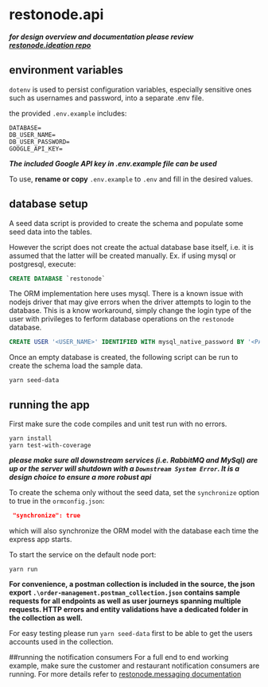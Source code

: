 # restonode.api

***for design overview and documentation please review [restonode.ideation repo](https://github.com/alpha-nu/restonode.ideation)***

## environment variables

`dotenv` is used to persist configuration variables, especially sensitive ones such as usernames and password, into a separate .env file.

the provided `.env.example` includes:

```
DATABASE=
DB_USER_NAME=
DB_USER_PASSWORD=
GOOGLE_API_KEY=
```
***The included Google API key in .env.example file can be used***

To use, **rename or copy** `.env.example` to `.env` and fill in the desired values.

## database setup

A seed data script is provided to create the schema and populate some seed data into the tables. 

However the script does not create the actual database base itself, i.e. it is assumed that the latter will be created manually. Ex. if using mysql or postgresql, execute:

```SQL
CREATE DATABASE `restonode`
```

The ORM implementation here uses mysql. There is a known issue with nodejs driver that may give errors when the driver attempts to login to the database. This is a know workaround, simply change the login type of the user with privileges to ferform database operations on the `restonode` database.

```SQL
CREATE USER '<USER_NAME>' IDENTIFIED WITH mysql_native_password BY '<PASSWORD>';
```

Once an empty database is created, the following script can be run to create the schema load the sample data.

```shell
yarn seed-data
```
## running the app
First make sure the code compiles and unit test run with no errors.
```shell
yarn install
yarn test-with-coverage
```

***please make sure all downstream services (i.e. RabbitMQ and MySql) are up or the server will shutdown with a `Downstream System Error`. It is a design choice to ensure a more robust api***

To create the schema only without the seed data, set the `synchronize` option to true in the `ormconfig.json`:
```JSON
 "synchronize": true
```
which will also synchronize the ORM model with the database each time the express app starts.

To start the service on the default node port:
```SHELL
yarn run
```

**For convenience, a postman collection is included in the source, the json export `.\order-management.postman_collection.json` contains sample requests for all endpoints as well as user journeys spanning multiple requests. HTTP errors and entity validations have a dedicated folder in the collection as well.**

For easy testing please run `yarn seed-data` first to be able to get the users accounts used in the collection.

##running the notification consumers
For a full end to end working example, make sure the customer and restaurant notification consumers are running. For more details refer to [restonode.messaging documentation](https://github.com/alpha-nu/restonode.messaging)